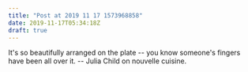 ```yaml
---
title: "Post at 2019 11 17 1573968858"
date: 2019-11-17T05:34:18Z
draft: true
---
```


It's so beautifully arranged on the plate -- you know someone's fingers
have been all over it.
		-- Julia Child on nouvelle cuisine.
